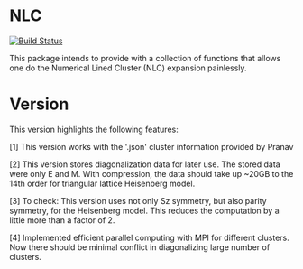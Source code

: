 # NLC

[![Build Status](https://github.com/zyt329/NLC.jl/actions/workflows/CI.yml/badge.svg?branch=main)](https://github.com/zyt329/NLC.jl/actions/workflows/CI.yml?query=branch%3Amain)

This package intends to provide with a collection of functions that allows one do the Numerical Lined Cluster (NLC) expansion painlessly. 

# Version

This version highlights the following features:

[1] This version works with the '.json' cluster information provided by Pranav

[2] This version stores diagonalization data for later use. The stored data were only E and M. With compression, the data should take up ~20GB to the 14th order for triangular lattice Heisenberg model.

[3] To check: This version uses not only Sz symmetry, but also parity symmetry, for the Heisenberg model. This reduces the computation by a little more than a factor of 2. 

[4] Implemented efficient parallel computing with MPI for different clusters. Now there should be minimal conflict in diagonalizing large number of clusters.